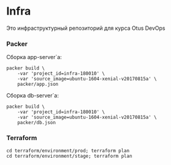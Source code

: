 # Infra
Это инфраструктурный репозиторий для курса Otus DevOps

### Packer
   
Сборка app-server`a:

    packer build \
        -var 'project_id=infra-180010' \
        -var 'source_image=ubuntu-1604-xenial-v20170815a' \
        packer/app.json
    
Сборка db-server`a:

    packer build \
        -var 'project_id=infra-180010' \
        -var 'source_image=ubuntu-1604-xenial-v20170815a' \
        packer/db.json

### Terraform


    cd terraform/environment/prod; terraform plan
    cd terraform/environment/stage; terraform plan

